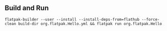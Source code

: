 ## Build and Run
`flatpak-builder --user --install --install-deps-from=flathub --force-clean build-dir org.flatpak.Hello.yml && flatpak run org.flatpak.Hello`
